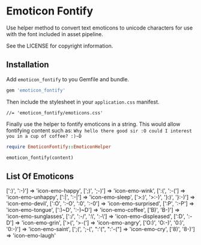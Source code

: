 # Emoticon Fontify

Use helper method to convert text emoticons to unicode characters for use with the font included in asset pipeline.

See the LICENSE for copyright information.


## Installation

Add `emoticon_fontify` to you Gemfile and bundle.

``` ruby
gem 'emoticon_fontify'
```

Then include the stylesheet in your `application.css` manifest.

```
//= 'emoticon_fontify/emoticons.css'
```

Finally use the helper to fontify emoticons in a string. This would allow fontifying content such as: `Why hello there good sir :O could I interest you in a cup of coffee? :)~D`

```ruby
require EmoticonFontify::EmoticonHelper

emoticon_fontify(content)
```


## List Of Emoticons

[':)', ':-)'] => 'icon-emo-happy',
[';)', ';-)'] => 'icon-emo-wink',
[':(', ':-('] => 'icon-emo-unhappy',
[':|', ':-|'] => 'icon-emo-sleep',
['>:)', '>:-)', '}:)', '}:-)'] => 'icon-emo-devil',
[':O', ':-O', ':0', ':-0'] => 'icon-emo-surprised',
[':P', ':-P'] => 'icon-emo-tongue',
[':)~D', ':-)~D'] => 'icon-emo-coffee',
['B)', 'B-)'] => 'icon-emo-sunglasses',
[':/', ':-/', ':\\', ':-\\'] => 'icon-emo-displeased',
[':D', ':-D'] => 'icon-emo-grin',
['>(', '>-('] => 'icon-emo-angry',
['O:)', 'O:-)', '0:)', '0:-)'] => 'icon-emo-saint',
[';(', ';-(', ":'(", ":'-("] => 'icon-emo-cry',
['8)', '8-)'] => 'icon-emo-laugh'